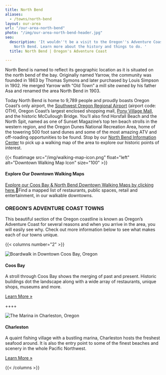 ```yaml
---
title: North Bend
aliases:
  - /towns/north-bend
layout: our-area
url: "/our-area-north-bend"
photo: "/img/our-area-north-bend-header.jpg"
seo:
  description: 'It wouldn''t be a visit to the Oregon''s Adventure Coast without exploring
    North Bend. Learn more about the history and things to do. '
  title: North Bend | Oregon's Adventure Coast

---
```

North Bend is named to reflect its geographic location as it is situated on the north bend of the bay. Originally named Yarrow, the community was founded in 1863 by Thomas Symons and later purchased by Louis Simpson in 1902. He merged Yarrow with “Old Town” a mill site owned by his father Asa and renamed the area North Bend in 1903.

Today North Bend is home to 9,789 people and proudly boasts Oregon Coast’s only airport, the <a href="http://flyoth.com" target="_blank">Southwest Oregon Regional Airport</a> (airport code: OTH), Oregon Coast’s largest enclosed shopping mall, <a href="http://ponyvm.com" target="_blank">Pony Village Mall</a>, and the historic McCullough Bridge. You’ll also find Horsfall Beach and the North Spit, named as one of Sunset Magazine’s top ten beach strolls in the western region, and the Oregon Dunes National Recreation Area, home of the towering 500 foot sand dunes and some of the most amazing ATV and off-roading opportunities to be found. Stop by our [North Bend Information Center](/contact) to pick up a walking map of the area to explore our historic points of interest.

{{< floatimage src="/img/walking-map-icon.png" float="left" alt="Downtown Walking Map Icon" size="100" >}}

#### Explore Our Downtown Walking Maps

[Explore our Coos Bay & North Bend Downtown Walking Maps by clicking here.](/img/walking-map-cbnb.pdf)Find a mapped list of restaurants, public spaces, retail and entertainment, in our walkable downtowns.

### OREGON’S ADVENTURE COAST TOWNS

This beautiful section of the Oregon coastline is known as Oregon’s Adventure Coast for several reasons and when you arrive in the area, you will easily see why. Check out more information below to see what makes each of our towns unique.

{{< columns number="2" >}}

![Boardwalk in Downtown Coos Bay, Oregon](/img/col-our-area-coos-bay.jpg)

#### Coos Bay

A stroll through Coos Bay shows the merging of past and present. Historic buildings dot the landscape along with a wide array of restaurants, unique shops, museums and more.

<a href="/our-area-coos-bay" class="learn-more-anywhere-btn">Learn More »</a>

++++

![The Marina in Charleston, Oregon](/img/col-our-area-charleston.jpg)

#### Charleston

A quaint fishing village with a bustling marina, Charleston hosts the freshest seafood around. It is also the entry point to some of the finest beaches and scenery in the whole Pacific Northwest.

<a href="/our-area-charleston" class="learn-more-anywhere-btn">Learn More »</a>

{{< /columns >}}